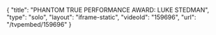 {
    "title": "PHANTOM TRUE PERFORMANCE AWARD: LUKE STEDMAN",
    "type": "solo",
    "layout": "iframe-static",
    "videoId": "159696",
    "url": "\/tvpembed\/159696"
}